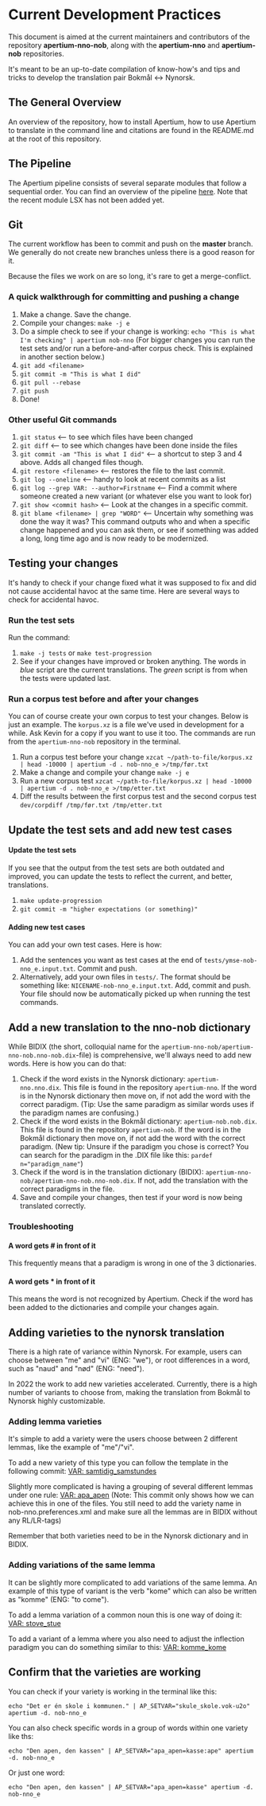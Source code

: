 # Current Development Practices

This document is aimed at the current maintainers and contributors of the repository **apertium-nno-nob**, along with the **apertium-nno** and **apertium-nob** repositories. 

It's meant to be an up-to-date compilation of know-how's and tips and tricks to develop the translation pair Bokmål <-> Nynorsk.

## The General Overview

An overview of the repository, how to install Apertium, how to use Apertium to translate in the command line and citations are found in the README.md at the root of this repository.

## The Pipeline

The Apertium pipeline consists of several separate modules that follow a sequential order. You can find an overview of the pipeline [here](https://wiki.apertium.org/w/images/4/4f/Nob-nno-pipeline-marked-autoseq.png). Note that the recent module LSX has not been added yet.

## Git

The current workflow has been to commit and push on the **master** branch. We generally do not create new branches unless there is a good reason for it.

Because the files we work on are so long, it's rare to get a merge-conflict.

### A quick walkthrough for committing and pushing a change

1. Make a change. Save the change.
2. Compile your changes:
`make -j e`
2. Do a simple check to see if your change is working: 
`echo "This is what I'm checking" | apertium nob-nno`
(For bigger changes you can run the test sets and/or run a before-and-after corpus check. This is explained in another section below.) 
3. `git add <filename>`
4. `git commit -m "This is what I did"`
5. `git pull --rebase`
6. `git push`
7. Done!

### Other useful Git commands
1. `git status` <-- to see which files have been changed
2. `git diff` <-- to see which changes have been done inside the files
3. `git commit -am "This is what I did"` <-- a shortcut to step 3 and 4 above. Adds all changed files though.
4. `git restore <filename>` <-- restores the file to the last commit. 
5. `git log --oneline` <-- handy to look at recent commits as a list
6. `git log --grep VAR: --author=Firstname` <-- Find a commit where someone created a new variant (or whatever else you want to look for)
7. `git show <commit hash>` <-- Look at the changes in a specific commit.
8. `git blame <filename> | grep "WORD"` <-- Uncertain why something was done the way it was? This command outputs who and when a specific change happened and you can ask them, or see if something was added a long, long time ago and is now ready to be modernized.

## Testing your changes

It's handy to check if your change fixed what it was supposed to fix and did not cause accidental havoc at the same time. Here are several ways to check for accidental havoc.

### Run the test sets

Run the command:
1. `make -j tests` 
or 
`make test-progression`
2. See if your changes have improved or broken anything. The words in *blue* script are the current translations. The *green* script is from when the tests were updated last. 

### Run a corpus test before and after your changes

You can of course create your own corpus to test your changes. Below is just an example. The `korpus.xz` is a file we've used in development for a while. Ask Kevin for a copy if you want to use it too. The commands are run from the `apertium-nno-nob` repository in the terminal.

1. Run a corpus test before your change 
`xzcat ~/path-to-file/korpus.xz | head -10000 | apertium -d . nob-nno_e >/tmp/før.txt`
2. Make a change and compile your change
`make -j e`
3. Run a new corpus test
`xzcat ~/path-to-file/korpus.xz | head -10000 | apertium -d . nob-nno_e >/tmp/etter.txt`
4. Diff the results between the first corpus test and the second corpus test
`dev/corpdiff /tmp/før.txt /tmp/etter.txt` 


## Update the  test sets and add new test cases

####  Update the test sets

If you see that the output from the test sets are both outdated and improved, you can update the tests to reflect the current, and better, translations.

1. `make update-progression`
2. `git commit -m "higher expectations (or something)"`

####  Adding new test cases

You can add your own test cases. Here is how:

1. Add the sentences you want as test cases at the end of `tests/ymse-nob-nno_e.input.txt`. Commit and push.
2. Alternatively, add your own files in `tests/`. The format should be something like: `NICENAME-nob-nno_e.input.txt`. Add, commit and push. Your file should now be automatically picked up when running the test commands.

## Add a new translation to the nno-nob dictionary

While BIDIX (the short, colloquial name for the `apertium-nno-nob/apertium-nno-nob.nno-nob.dix`-file) is comprehensive, we'll always need to add new words. Here is how you can do that:

1. Check if the word exists in the Nynorsk dictionary: `apertium-nno.nno.dix`. This file is found in the repository `apertium-nno`. If the word is in the Nynorsk dictionary then move on, if not add the word with the correct paradigm. (Tip: Use the same paradigm as similar words uses if the paradigm names are confusing.)
2. Check if the word exists in the Bokmål dictionary: `apertium-nob.nob.dix`. This file is found in the repository `apertium-nob`. If the word is in the Bokmål dictionary then move on, if not add the word with the correct paradigm. (New tip: Unsure if the paradigm you chose is correct? You can search for the paradigm in the .DIX file like this: `pardef n="paradigm_name"`)
3. Check if the word is in the translation dictionary (BIDIX): `apertium-nno-nob/apertium-nno-nob.nno-nob.dix`. If not, add the translation with the correct paradigms in the file. 
4. Save and compile your changes, then test if your word is now being translated correctly.

### Troubleshooting

#### A word gets \# in front of it
This frequently means that a paradigm is wrong in one of the 3 dictionaries. 

#### A word gets \* in front of it
This means the word is not recognized by Apertium. Check if the word has been added to the dictionaries and compile your changes again. 

## Adding varieties to the nynorsk translation

There is a high rate of variance within Nynorsk. For example, users can choose between "me" and "vi" (ENG: "we"), or root differences in a word, such as "naud" and "nød" (ENG: "need"). 

In 2022 the work to add new varieties accelerated. Currently, there is a high number of variants to choose from, making the translation from Bokmål to Nynorsk highly customizable.

### Adding lemma varieties
It's simple to add a variety were the users choose between 2 different lemmas, like the example of "me"/"vi".

To add a new variety of this type you can follow the template in the following commit: [VAR: samtidig_samstundes](https://github.com/apertium/apertium-nno-nob/commit/3bda68feca97ca0b5b667d050e97df5c890be672)

Slightly more complicated is having a grouping of several different lemmas under one rule: [VAR: apa_apen](https://github.com/apertium/apertium-nno-nob/commit/cebc2a145929b59cb72a49a108d772fa2307979b) (Note: This commit only shows how we can achieve this in one of the files. You still need to add the variety name in nob-nno.preferences.xml and make sure all the lemmas are in BIDIX without any RL/LR-tags)

Remember that both varieties need to be in the Nynorsk dictionary and in BIDIX.

### Adding variations of the same lemma

It can be slightly more complicated to add variations of the same lemma. An example of this type of variant is the verb "kome" which can also be written as "komme" (ENG: "to come").

To add a lemma variation of a common noun this is one way of doing it: [VAR: stove_stue](https://github.com/apertium/apertium-nno/commit/821a1dfb6ce9f4811cda1f6deeb0bfb1df8c64b6)

To add a variant of a lemma where you also need to adjust the inflection paradigm you can do something similar to this: [VAR: komme_kome](https://github.com/apertium/apertium-nno/commit/c932ee73f3af43acf7f665ac84b717c6c13e579d)

## Confirm that the varieties are working

You can check if your variety is working in the terminal like this:

`echo "Det er én skole i kommunen." | AP_SETVAR="skule_skole.vok-u2o" apertium -d. nob-nno_e`

You can also check specific words in a group of words within one variety like ths:

`echo "Den apen, den kassen" | AP_SETVAR="apa_apen=kasse:ape" apertium -d. nob-nno_e`

Or just one word:

`echo "Den apen, den kassen" | AP_SETVAR="apa_apen=kasse" apertium -d. nob-nno_e`